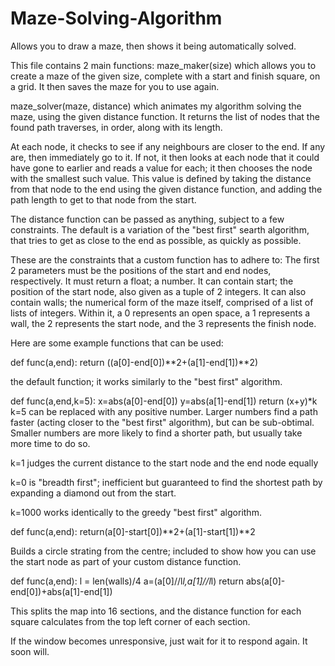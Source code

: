 # Maze-Solving-Algorithm
Allows you to draw a maze, then shows it being automatically solved.

This file contains 2 main functions:
maze_maker(size)
which allows you to create a maze of the given size, complete with a start and finish square, on a grid.
It then saves the maze for you to use again.

maze_solver(maze, distance)
which animates my algorithm solving the maze, using the given distance function.
It returns the list of nodes that the found path traverses, in order, along with its length.

At each node, it checks to see if any neighbours are closer to the end. If any are, then immediately go to it.
If not, it then looks at each node that it could have gone to earlier and reads a value for each; it then chooses the node with the smallest such value.
This value is defined by taking the distance from that node to the end using the given distance function, and adding the path length to get to that node from the start.

The distance function can be passed as anything, subject to a few constraints.
The default is a variation of the "best first" searth algorithm, that tries to get as close to the end as possible, as quickly as possible.


These are the constraints that a custom function has to adhere to:
The first 2 parameters must be the positions of the start and end nodes, respectively.
It must return a float; a number.
It can contain start; the position of the start node, also given as a tuple of 2 integers.
It can also contain walls; the numerical form of the maze itself, comprised of a list of lists of integers.
Within it, a 0 represents an open space, a 1 represents a wall, the 2 represents the start node, and the 3 represents the finish node.



Here are some example functions that can be used:

def func(a,end):
  return ((a[0]-end[0])**2+(a[1]-end[1])**2)

the default function; it works similarly to the "best first" algorithm.

def func(a,end,k=5): 
  x=abs(a[0]-end[0])
  y=abs(a[1]-end[1])
  return (x+y)*k
k=5 can be replaced with any positive number. 
Larger numbers find a path faster (acting closer to the "best first" algorithm), but can be sub-obtimal.
Smaller numbers are more likely to find a shorter path, but usually take more time to do so.

k=1 judges the current distance to the start node and the end node equally

k=0 is "breadth first"; inefficient but guaranteed to find the shortest path by expanding a diamond out from the start.

k=1000 works identically to the greedy "best first" algorithm.

def func(a,end):
    return(a[0]-start[0])**2+(a[1]-start[1])**2

Builds a circle strating from the centre; included to show how you can
use the start node as part of your custom distance function.
 
 
def func(a,end):
    l = len(walls)/4
    a=(a[0]//l*l,a[1]//l*l)
    return abs(a[0]-end[0])+abs(a[1]-end[1])

This splits the map into 16 sections, and the distance function for each square calculates from the top left corner of each section.


If the window becomes unresponsive, just wait for it to respond again. It soon will.
